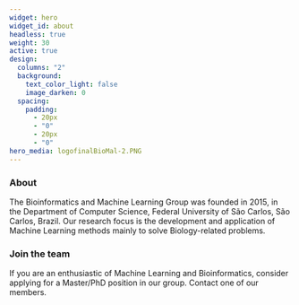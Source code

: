 ```yaml
---
widget: hero
widget_id: about
headless: true
weight: 30
active: true
design:
  columns: "2"
  background:
    text_color_light: false
    image_darken: 0
  spacing:
    padding:
      - 20px
      - "0"
      - 20px
      - "0"
hero_media: logofinalBioMal-2.PNG
---
```

### About

The Bioinformatics and Machine Learning Group was founded in 2015, in the Department of Computer Science, Federal University of São Carlos, São Carlos, Brazil. Our research focus is the development and application of Machine Learning methods mainly to solve Biology-related problems.

### Join the team

If you are an enthusiastic of Machine Learning and Bioinformatics, consider applying for a Master/PhD position in our group. Contact one of our members.
